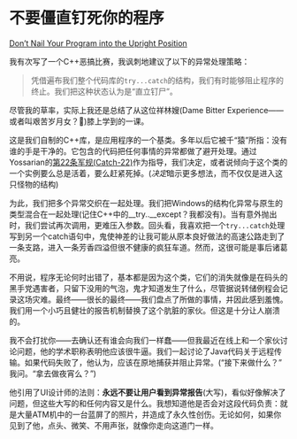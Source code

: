 # 不要僵直钉死你的程序

[Don’t Nail Your Program into the Upright Position](https://97-things-every-x-should-know.gitbooks.io/97-things-every-programmer-should-know/content/en/thing_28/)

我有次写了一个C++恶搞比赛，我讽刺地建议了以下的异常处理策略：

> 凭借遍布我们整个代码库的`try...catch`的结构，我们有时能够阻止程序的终止。我们把这种状态认为是“直立钉尸”。

尽管我的草率，实际上我还是总结了从这位祥林嫂(Dame Bitter Experience——或者叫艰苦岁月女？🥵)膝上学到的一课。

这是我们自制的C++库，是应用程序的一个基类。多年以后它被千“猿”所指：没有谁的手是干净的。它包含的代码把任何事情的异常都做了避开处理。通过Yossarian的[第22条军规(Catch-22)](https://en.wikipedia.org/wiki/Catch-22)作为指导，我们决定，或者说倾向于这个类的一个实例要么总是活着，要么赶紧死掉。(*决定*暗示更多想法，而不仅仅是进入这只怪物的结构)

为此，我们把多个异常交织在一起处理。我们把Windows的结构化异常与原生的类型混合在一起处理(记住C++中的__try..__except？我都没有)。当有意外抛出时，我们尝试再次调用，更难压入参数。回头看，我喜欢把一个`try...catch`处理写到另一个catch语句中，鬼使神差的让我可能从原本良好做法的高速公路走到了一条支路，进入一条芳香四溢但很不健康的疯狂车道。然而，这很可能是事后诸葛亮。

不用说，程序无论何时出错了，基本都是因为这个类，它们的消失就像是在码头的黑手党遇害者，只留下没用的气泡，鬼才知道发生了什么，尽管据说转储例程会记录这场灾难。最终——很长的最终——我们盘点了所做的事情，并因此感到羞愧。我们用一个小巧且健壮的报告机制替换了这个肮脏的家伙。但这是十分让人崩溃的。

我不会打扰你——去确认还有谁会向我们一样蠢——但我最近在线上和一个家伙讨论问题，他的学术职称表明他应该很牛逼。我们一起讨论了Java代码关于远程传输。如果代码失败了，他认为，应该在原地捕获并阻止异常。(“接下来做什么？” 我问。“拿去做夜宵么？”)

他引用了UI设计师的法则：**永远不要让用户看到异常报告**(大写)，看似好像解决了问题，但这些大写的和任何内容又是什么。我想知道他是否会对这段代码负责：就是大量ATM机中的一台蓝屏了的照片，并造成了永久性创伤。无论如何，如果你见到了他，点头、微笑、不用声张，就像你走向这道门一样。